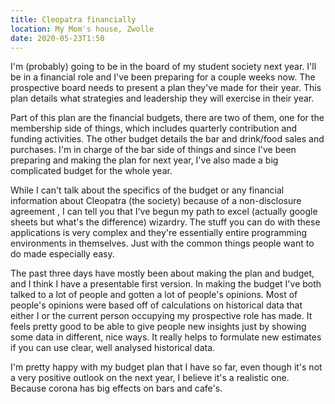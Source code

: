 ```yaml
---
title: Cleopatra financially
location: My Mom's house, Zwolle
date: 2020-05-23T1:50
---
```

I'm (probably) going to be in the board of my student society next year. I'll be
in a financial role and I've been preparing for a couple weeks now. The
prospective board needs to present a plan they've made for their year. This plan
details what strategies and leadership they will exercise in their year.

Part of this plan are the financial budgets, there are two of them, one for the
membership side of things, which includes quarterly contribution and funding
activities. The other budget details the bar and drink/food sales and purchases.
I'm in charge of the bar side of things and since I've been preparing and making
the plan for next year, I've also made a big complicated budget for the whole
year.

While I can't talk about the specifics of the budget or any financial
information about Cleopatra (the society) because of a non-disclosure agreement
, I can tell you that I've begun my path to excel (actually google sheets but
what's the difference) wizardry. The stuff you can do with these applications is
very complex and they're essentially entire programming environments in
themselves. Just with the common things people want to do made especially easy.

The past three days have mostly been about making the plan and budget, and I
think I have a presentable first version. In making the budget I've both talked
to a lot of people and gotten a lot of people's opinions. Most of people's
opinions were based off of calculations on historical data that either I or the
current person occupying my prospective role has made. It feels pretty good to
be able to give people new insights just by showing some data in different, nice
ways. It really helps to formulate new estimates if you can use clear, well
analysed historical data.

I'm pretty happy with my budget plan that I have so far, even though it's not a
very positive outlook on the next year, I believe it's a realistic one. Because
corona has big effects on bars and cafe's.
